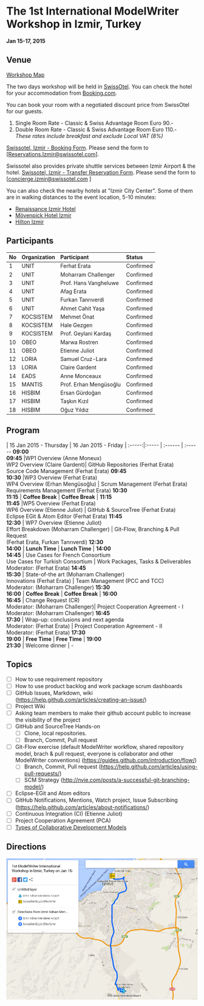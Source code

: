The 1st International ModelWriter Workshop in Izmir, Turkey
===
**Jan 15-17, 2015**

Venue
---
[Workshop Map](https://www.google.com/maps/d/viewer?mid=z3T2wGQj_Uvw.k7fX60C9jOuM)

The two days workshop will be held in [SwissOtel](http://www.swissotel.com/hotels/izmir/). You can check the hotel for your accommodation from [Booking.com](http://www.booking.com/hotel/tr/swissotel-grand-efes-izmir.en-gb.html). 

You can book your room with a negotiated discount price from SwissOtel for our guests. 

 1. Single Room Rate - Classic & Swiss Advantage Room Euro 90.-  
 2. Double Room Rate - Classic & Swiss Advantage Room Euro 110.-  
*These rates include breakfast and exclude Local VAT (8%)*

[Swissotel, Izmir - Booking Form](https://github.com/ModelWriter/Workshops/raw/master/Documents/Reservation_Form_for_Swissotel_Izmir.docx). Please send the form to [Reservations.Izmir@swissotel.com]. 

Swissotel also provides private shuttle services between Izmir Airport & the hotel. [Swissotel, Izmir - Transfer Reservation Form](https://github.com/ModelWriter/Workshops/raw/master/Documents/Transfer_Form_for_Swissotel_Izmir.docx). Please send the form to [concierge.izmir@swissotel.com ]

You can also check the nearby hotels at "Izmir City Center". Some of them are in walking distances to the event location, 5-10 minutes:
* [Renaissance Izmir Hotel](http://www.booking.com/hotel/tr/renaissance-izmir.en-gb.html)
* [Mövenpick Hotel Izmir](http://www.booking.com/hotel/tr/movenpick-izmir.en-gb.html)
* [Hilton Izmir](http://www.booking.com/hotel/tr/hilton-izmir.en-gb.html)


Participants
---

No | Organization  | Participant |Status
:-- | :------ | :--- | :---
1 | UNIT | Ferhat Erata | Confirmed
2 | UNIT | Moharram Challenger | Confirmed
3 | UNIT | Prof. Hans Vangheluwe | Confirmed
4 | UNIT | Afag Erata | Confirmed
5 | UNIT | Furkan Tanrıverdi | Confirmed
6 | UNIT | Ahmet Cahit Yaşa | Confirmed
7 | KOCSISTEM | Mehmet Önat | Confirmed
8 | KOCSISTEM | Hale Gezgen | Confirmed
9 | KOCSISTEM | Prof. Geylani Kardaş | Confirmed
10 | OBEO | Marwa Rostren | Confirmed
11 | OBEO | Etienne Juliot | Confirmed
12 | LORIA | Samuel Cruz-Lara | Confirmed
13 | LORIA | Claire Gardent | Confirmed
14 | EADS | Anne Monceaux  | Confirmed
15 | MANTIS | Prof. Erhan Mengüsoğlu  | Confirmed
16 | HISBIM | Ersan Gürdoğan | Confirmed
17 | HISBIM | Taşkın Kızıl | Confirmed
18 | HISBIM | Oğuz Yıldız | Confirmed

Program
-----

 | 15 Jan 2015 - Thursday | 16 Jan 2015 - Friday |
:-----:|:----- | :------ | :------
**09:00<br>09:45** |WP1 Overview (Anne Moneux)<br>WP2 Overview (Claire Gardent)|  GitHub Repositories (Ferhat Erata) <br>Source Code Management (Ferhat Erata) 
**09:45<br>10:30** |WP3 Overview (Ferhat Erata)<br>WP4 Overview (Erhan Mengüsoğlu) | Scrum Management (Ferhat Erata) <br>Requirements Management (Ferhat Erata) 
**10:30<br>11:15** | **Coffee Break** |  **Coffee Break** |
**11:15<br>11:45** |WP5 Overview (Ferhat Erata)<br> WP6 Overview (Etienne Juliot) | GitHub & SourceTree (Ferhat Erata)<br> Eclipse EGit & Atom Editor (Ferhat Erata)
**11:45<br>12:30** | WP7 Overview (Etienne Juliot)<br> Effort Breakdown (Moharram Challenger) | Git-Flow, Branching & Pull Request <br> (Ferhat Erata, Furkan Tanrıverdi) 
**12:30<br>14:00** | **Lunch Time** | **Lunch Time** |
**14:00<br>14:45** | Use Cases for French Consortium<br>Use Cases for Turkish Consortium | Work Packages, Tasks & Deliverables<br>Moderator: (Ferhat Erata)
**14:45<br>15:30** | State-of-the art (Moharram Challenger)<br>Innovations (Ferhat Erata) | Team Management (PCC and TCC)<br>Moderator: (Moharram Challenger) 
**15:30<br>16:00** | **Coffee Break** | **Coffee Break** |
**16:00<br>16:45** | Change Request (CR)<br>Moderator: (Moharram Challenger)| Project Cooperation Agreement - I<br> Moderator: (Moharram Challenger)
**16:45<br>17:30** | Wrap-up: conclusions and next agenda <br> Moderator: (Ferhat Erata) | Project Cooperation Agreement - II<br> Moderator: (Ferhat Erata) 
**17:30<br>19:00** | **Free Time** | **Free Time** |
**19:00<br>21:30** | Welcome dinner | -

Topics
---
* [ ] How to use requirement repository
* [ ] How to use product backlog and work package scrum dashboards
* [ ] GitHub Issues, Markdown, wiki (https://help.github.com/articles/creating-an-issue/)
* [ ] Project Wiki
* [ ] Asking team members to make their github account public to increase the visibility of the project
* [ ] GitHub and SourceTree Hands-on
  * [ ] Clone, local repositories.
  * [ ] Branch, Commit, Pull request
* [ ] Git-Flow exercise (default ModelWriter workflow, shared repository model, brach & pull request, everyone is collaborator and other ModelWriter conventions) (https://guides.github.com/introduction/flow/)
  * [ ] Branch, Commit, Pull request (https://help.github.com/articles/using-pull-requests/)
  * [ ] SCM Strategy (http://nvie.com/posts/a-successful-git-branching-model/)
* [ ] Eclipse-EGit and Atom editors
* [ ] GitHub Notifications, Mentions, Watch project, Issue Subscribing (https://help.github.com/articles/about-notifications/)
* [ ] Continuous Integration (CI) (Etienne Juliot)
* [ ] Project Cooperation Agreement (PCA)
* [ ] [Types of Collaborative Development Models](https://help.github.com/articles/using-pull-requests/#types-of-collaborative-development-models)

Directions
---

![<img src="http://www.google.com.au/images/nav_logo7.png">](https://raw.githubusercontent.com/ModelWriter/Workshops/master/Documents/Workshop_Map.png)

